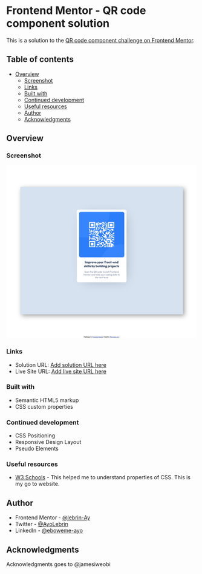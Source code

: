 # Frontend Mentor - QR code component solution

This is a solution to the [QR code component challenge on Frontend Mentor](https://www.frontendmentor.io/challenges/qr-code-component-iux_sIO_H). 

## Table of contents

- [Overview](#overview)
  - [Screenshot](#screenshot)
  - [Links](#links)
  - [Built with](#built-with)
  - [Continued development](#continued-development)
  - [Useful resources](#useful-resources)
  - [Author](#author)
  - [Acknowledgments](#acknowledgments)


## Overview

### Screenshot

![](./images/Screenshot.png)


### Links

- Solution URL: [Add solution URL here](https://your-solution-url.com)
- Live Site URL: [Add live site URL here](https://your-live-site-url.com)


### Built with

- Semantic HTML5 markup
- CSS custom properties


### Continued development

- CSS Positioning
- Responsive Design Layout
- Pseudo Elements


### Useful resources

- [W3 Schools](https://www.w3schools.com/css/default.asp) - This helped me to understand properties of CSS. This is my go to website. 

## Author

- Frontend Mentor - [@lebrin-Ay](https://www.frontendmentor.io/profile/@lebrin-Ay)
- Twitter - [@AyoLebrin](https://www.twitter.com/AyoLebrin)
- LinkedIn - [@eboweme-ayo](https://www.linkedin.com/in/eboweme-ayo)


## Acknowledgments

Acknowledgments goes to @jamesiweobi
